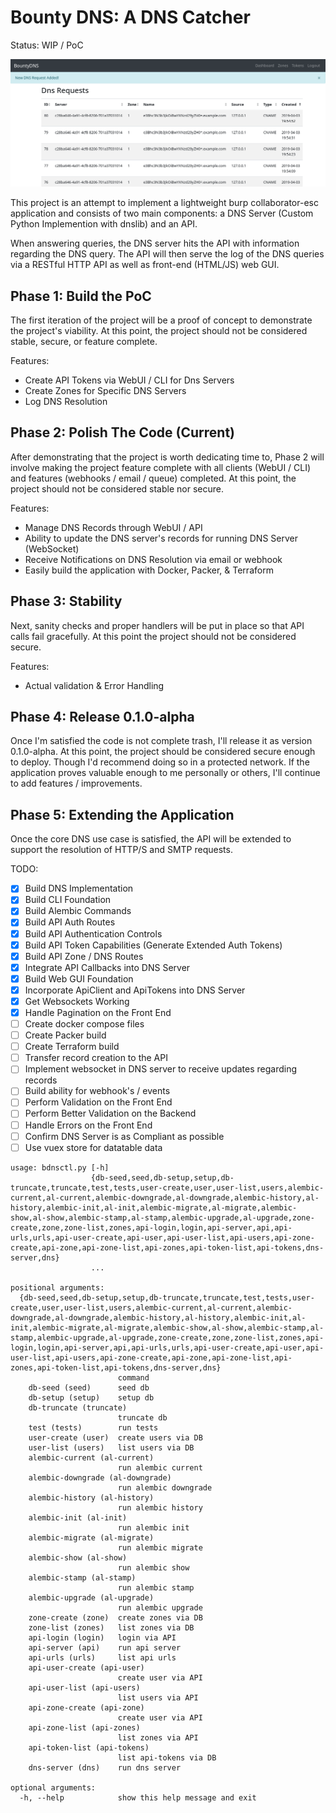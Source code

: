 # Bounty DNS: A DNS Catcher

Status: WIP / PoC

![Screenshot](screenshots/screenshot-dns-requests.png)

This project is an attempt to implement a lightweight burp collaborator-esc application and consists of two main components: a DNS Server (Custom Python Implemention with dnslib) and an API.

When answering queries, the DNS server hits the API with information regarding the DNS query. The API will then serve the log of the DNS queries via a RESTful HTTP API as well as front-end (HTML/JS) web GUI.

## Phase 1: Build the PoC

The first iteration of the project will be a proof of concept to demonstrate the project's viability. At this point, the project should not be considered stable, secure, or feature complete.

Features:
- Create API Tokens via WebUI / CLI for Dns Servers
- Create Zones for Specific DNS Servers
- Log DNS Resolution

## Phase 2: Polish The Code (Current)

After demonstrating that the project is worth dedicating time to, Phase 2 will involve making the project feature complete with all clients (WebUI / CLI) and features (webhooks / email / queue) completed. At this point, the project should not be considered stable nor secure.

Features:
- Manage DNS Records through WebUI / API
- Ability to update the DNS server's records for running DNS Server (WebSocket)
- Receive Notifications on DNS Resolution via email or webhook
- Easily build the application with Docker, Packer, & Terraform

## Phase 3: Stability

Next, sanity checks and proper handlers will be put in place so that API calls fail gracefully. At this point the project should not be considered secure.

Features:
- Actual validation & Error Handling

## Phase 4: Release 0.1.0-alpha

Once I'm satisfied the code is not complete trash, I'll release it as version 0.1.0-alpha. At this point, the project should be considered secure enough to deploy. Though I'd recommend doing so in a protected network. If the application proves valuable enough to me personally or others, I'll continue to add features / improvements.

## Phase 5: Extending the Application

Once the core DNS use case is satisfied, the API will be extended to support the resolution of HTTP/S and SMTP requests. 

TODO:

- [x] Build DNS Implementation
- [x] Build CLI Foundation
- [x] Build Alembic Commands
- [x] Build API Auth Routes
- [x] Build API Authentication Controls
- [x] Build API Token Capabilities (Generate Extended Auth Tokens)
- [x] Build API Zone / DNS Routes
- [x] Integrate API Callbacks into DNS Server
- [x] Build Web GUI Foundation
- [x] Incorporate ApiClient and ApiTokens into DNS Server
- [x] Get Websockets Working
- [x] Handle Pagination on the Front End
- [ ] Create docker compose files
- [ ] Create Packer build
- [ ] Create Terraform build
- [ ] Transfer record creation to the API
- [ ] Implement websocket in DNS server to receive updates regarding records
- [ ] Build ability for webhook's / events
- [ ] Perform Validation on the Front End
- [ ] Perform Better Validation on the Backend
- [ ] Handle Errors on the Front End
- [ ] Confirm DNS Server is as Compliant as possible
- [ ] Use vuex store for datatable data

```
usage: bdnsctl.py [-h]
                  {db-seed,seed,db-setup,setup,db-truncate,truncate,test,tests,user-create,user,user-list,users,alembic-current,al-current,alembic-downgrade,al-downgrade,alembic-history,al-history,alembic-init,al-init,alembic-migrate,al-migrate,alembic-show,al-show,alembic-stamp,al-stamp,alembic-upgrade,al-upgrade,zone-create,zone,zone-list,zones,api-login,login,api-server,api,api-urls,urls,api-user-create,api-user,api-user-list,api-users,api-zone-create,api-zone,api-zone-list,api-zones,api-token-list,api-tokens,dns-server,dns}
                  ...

positional arguments:
  {db-seed,seed,db-setup,setup,db-truncate,truncate,test,tests,user-create,user,user-list,users,alembic-current,al-current,alembic-downgrade,al-downgrade,alembic-history,al-history,alembic-init,al-init,alembic-migrate,al-migrate,alembic-show,al-show,alembic-stamp,al-stamp,alembic-upgrade,al-upgrade,zone-create,zone,zone-list,zones,api-login,login,api-server,api,api-urls,urls,api-user-create,api-user,api-user-list,api-users,api-zone-create,api-zone,api-zone-list,api-zones,api-token-list,api-tokens,dns-server,dns}
                        command
    db-seed (seed)      seed db
    db-setup (setup)    setup db
    db-truncate (truncate)
                        truncate db
    test (tests)        run tests
    user-create (user)  create users via DB
    user-list (users)   list users via DB
    alembic-current (al-current)
                        run alembic current
    alembic-downgrade (al-downgrade)
                        run alembic downgrade
    alembic-history (al-history)
                        run alembic history
    alembic-init (al-init)
                        run alembic init
    alembic-migrate (al-migrate)
                        run alembic migrate
    alembic-show (al-show)
                        run alembic show
    alembic-stamp (al-stamp)
                        run alembic stamp
    alembic-upgrade (al-upgrade)
                        run alembic upgrade
    zone-create (zone)  create zones via DB
    zone-list (zones)   list zones via DB
    api-login (login)   login via API
    api-server (api)    run api server
    api-urls (urls)     list api urls
    api-user-create (api-user)
                        create user via API
    api-user-list (api-users)
                        list users via API
    api-zone-create (api-zone)
                        create user via API
    api-zone-list (api-zones)
                        list zones via API
    api-token-list (api-tokens)
                        list api-tokens via DB
    dns-server (dns)    run dns server

optional arguments:
  -h, --help            show this help message and exit

```
